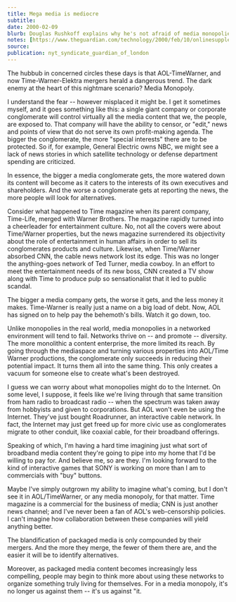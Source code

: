 ```yaml
---
title: Mega media is mediocre
subtitle: 
date: 2000-02-09
blurb: Douglas Rushkoff explains why he's not afraid of media monopolies
notes: [https://www.theguardian.com/technology/2000/feb/10/onlinesupplement6](https://www.theguardian.com/technology/2000/feb/10/onlinesupplement6 https://www.theguardian.com/technology/2000/feb/10/onlinesupplement6)
source: 
publication: nyt_syndicate_guardian_of_london
---
```


The hubbub in concerned circles these days is that AOL-TimeWarner, and now Time-Warner-Elektra mergers herald a dangerous trend. The dark enemy at the heart of this nightmare scenario? Media Monopoly.

I understand the fear -- however misplaced it might be. I get it sometimes myself, and it goes something like this: a single giant company or corporate conglomerate will control virtually all the media content that we, the people, are exposed to. That company will have the ability to censor, or "edit," news and points of view that do not serve its own profit-making agenda. The bigger the conglomerate, the more "special interests" there are to be protected. So if, for example, General Electric owns NBC, we might see a lack of news stories in which satellite technology or defense department spending are criticized.

In essence, the bigger a media conglomerate gets, the more watered down its content will become as it caters to the interests of its own executives and shareholders. And the worse a conglomerate gets at reporting the news, the more people will look for alternatives.

Consider what happened to Time magazine when its parent company, Time-Life, merged with Warner Brothers. The magazine rapidly turned into a cheerleader for entertainment culture. No, not all the covers were about Time/Warner properties, but the news magazine surrendered its objectivity about the role of entertainment in human affairs in order to sell its conglomerates products and culture. Likewise, when Time/Warner absorbed CNN, the cable news network lost its edge. This was no longer the anything-goes network of Ted Turner, media cowboy. In an effort to meet the entertainment needs of its new boss, CNN created a TV show along with Time to produce pulp so sensationalist that it led to public scandal.

The bigger a media company gets, the worse it gets, and the less money it makes. Time-Warner is really just a name on a big load of debt. Now, AOL has signed on to help pay the behemoth's bills. Watch it go down, too.

Unlike monopolies in the real world, media monopolies in a networked environment will tend to fail. Networks thrive on -- and promote -- diversity. The more monolithic a content enterprise, the more limited its reach. By going through the mediaspace and turning various properties into AOL/Time Warner productions, the conglomerate only succeeds in reducing their potential impact. It turns them all into the same thing. This only creates a vacuum for someone else to create what's been destroyed.

I guess we can worry about what monopolies might do to the Internet. On some level, I suppose, it feels like we're living through that same transition from ham radio to broadcast radio -- when the spectrum was taken away from hobbyists and given to corporations. But AOL won't even be using the Internet. They've just bought Roadrunner, an interactive cable network. In fact, the Internet may just get freed up for more civic use as conglomerates migrate to other conduit, like coaxial cable, for their broadband offerings.

Speaking of which, I'm having a hard time imagining just what sort of broadband media content they're going to pipe into my home that I'd be willing to pay for. And believe me, so are they. I'm looking forward to the kind of interactive games that SONY is working on more than I am to commercials with "buy" buttons.

Maybe I've simply outgrown my ability to imagine what's coming, but I don't see it in AOL/TimeWarner, or any media monopoly, for that matter. Time magazine is a commercial for the business of media; CNN is just another news channel; and I've never been a fan of AOL's web-censorship policies. I can't imagine how collaboration between these companies will yield anything better.

The blandification of packaged media is only compounded by their mergers. And the more they merge, the fewer of them there are, and the easier it will be to identify alternatives.

Moreover, as packaged media content becomes increasingly less compelling, people may begin to think more about using these networks to organize something truly living for themselves. For in a media monopoly, it's no longer us against them -- it's us against "it.
